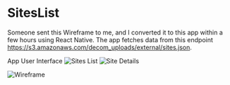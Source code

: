 # SitesList
Someone sent this Wireframe to me, and I converted it to this app within a few hours using React Native. The app fetches data from this endpoint https://s3.amazonaws.com/decom_uploads/external/sites.json.

App User Interface
![Sites List](https://i.imgur.com/3TQY4R0.png)
![Site Details](https://i.imgur.com/sZP4LFL.png)

![Wireframe](https://imgur.com/LBSvprv)

